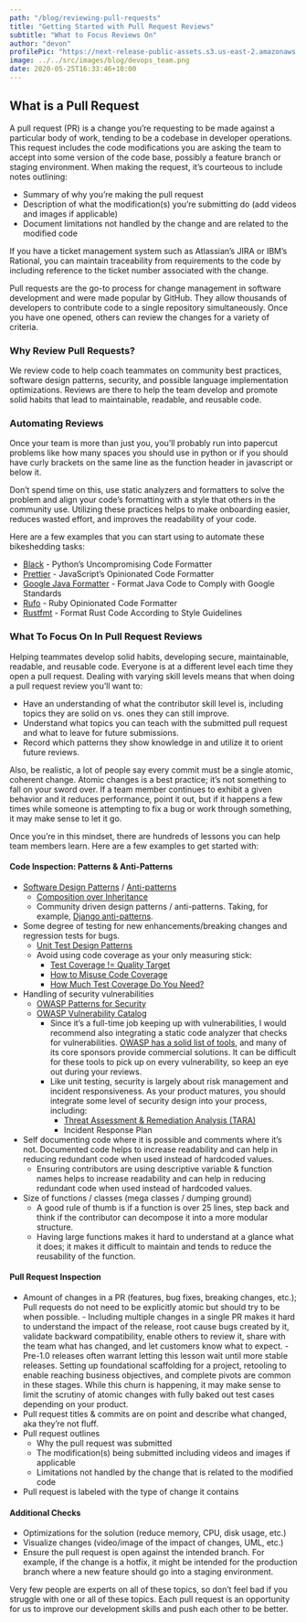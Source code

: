 ```yaml
---
path: "/blog/reviewing-pull-requests"
title: "Getting Started with Pull Request Reviews"
subtitle: "What to Focus Reviews On"
author: "devon"
profilePic: "https://next-release-public-assets.s3.us-east-2.amazonaws.com/devon_profile_pic.png"
image: ../../src/images/blog/devops_team.png
date: 2020-05-25T16:33:46+10:00
---
```


## What is a Pull Request

A pull request (PR) is a change you’re requesting to be made against a
particular body of work, tending to be a codebase in developer operations.
This request includes the code modifications you are asking the team to accept
into some version of the code base, possibly a feature branch or staging environment.
When making the request, it’s courteous to include notes outlining:

-   Summary of why you’re making the pull request
-   Description of what the modification(s) you’re submitting do (add videos and images
    if applicable)
-   Document limitations not handled by the change and are related to the modified code

If you have a ticket management system such as Atlassian’s JIRA or IBM’s Rational,
you can maintain traceability from requirements to the code by including reference
to the ticket number associated with the change.

Pull requests are the go-to process for change management in software development
and were made popular by GitHub. They allow thousands of developers to contribute
code to a single repository simultaneously. Once you have one opened, others can
review the changes for a variety of criteria.

### Why Review Pull Requests?

We review code to help coach teammates on community best practices, software design
patterns, security, and possible language implementation optimizations. Reviews are
there to help the team develop and promote solid habits that lead to maintainable,
readable, and reusable code.

### Automating Reviews

Once your team is more than just you, you’ll probably run into papercut problems
like how many spaces you should use in python or if you should have curly brackets
on the same line as the function header in javascript or below it.

Don’t spend time on this, use static analyzers and formatters to solve the problem
and align your code’s formatting with a style that others in the community use.
Utilizing these practices helps to make onboarding easier, reduces wasted effort,
and improves the readability of your code.

Here are a few examples that you can start using to automate these bikeshedding tasks:

-   [Black](https://black.readthedocs.io/en/stable/) - Python’s Uncompromising Code Formatter
-   [Prettier](https://prettier.io/) - JavaScript’s Opinionated Code Formatter
-   [Google Java Formatter](https://github.com/google/google-java-format) - Format Java Code to Comply with Google Standards
-   [Rufo](https://github.com/ruby-formatter/rufo) - Ruby Opinionated Code Formatter
-   [Rustfmt](https://github.com/rust-lang/rustfmt) - Format Rust Code According to Style Guidelines

### What To Focus On In Pull Request Reviews

Helping teammates develop solid habits, developing secure, maintainable, readable,
and reusable code. Everyone is at a different level each time they open a pull request.
Dealing with varying skill levels means that when doing a pull request review you’ll want to:

-   Have an understanding of what the contributor skill level is, including topics they
    are solid on vs. ones they can still improve.
-   Understand what topics you can teach with the submitted pull request and what to leave
    for future submissions.
-   Record which patterns they show knowledge in and utilize it to orient future reviews.

Also, be realistic, a lot of people say every commit must be a single atomic, coherent
change. Atomic changes is a best practice; it’s not something to fall on your sword over.
If a team member continues to exhibit a given behavior and it reduces performance, point
it out, but if it happens a few times while someone is attempting to fix a bug or work
through something, it may make sense to let it go.

Once you’re in this mindset, there are hundreds of lessons you can help team members
learn. Here are a few examples to get started with:

#### Code Inspection: Patterns & Anti-Patterns

-   [Software Design Patterns](https://en.wikipedia.org/wiki/Software_design_pattern) / [Anti-patterns](https://en.wikipedia.org/wiki/Anti-pattern)
    -   [Composition over Inheritance](https://medium.com/humans-create-software/composition-over-inheritance-cb6f88070205)
    -   Community driven design patterns / anti-patterns. Taking, for example, [Django
        anti-patterns](https://docs.quantifiedcode.com/python-anti-patterns/django/index.html).
-   Some degree of testing for new enhancements/breaking changes and regression tests for bugs.
    -   [Unit Test Design Patterns](https://www.codeproject.com/Articles/5772/Advanced-Unit-Test-Part-V-Unit-Test-Patterns)
    -   Avoid using code coverage as your only measuring stick:
        -   [Test Coverage != Quality Target](https://martinfowler.com/bliki/TestCoverage.html)
        -   [How to Misuse Code Coverage](http://www.exampler.com/testing-com/writings/coverage.pdf)
        -   [How Much Test Coverage Do You Need?](http://www.developertesting.com/archives/month200705/20070504-000425.html)
-   Handling of security vulnerabilities
    -   [OWASP Patterns for Security](https://owasp.org/www-pdf-archive/Vanhilst_owasp_140319.pdf)
    -   [OWASP Vulnerability Catalog](https://owasp.org/www-community/vulnerabilities/)
        -   Since it’s a full-time job keeping up with vulnerabilities, I would recommend
            also integrating a static code analyzer that checks for vulnerabilities. [OWASP
            has a solid list of tools](https://owasp.org/www-community/Source_Code_Analysis_Tools),
            and many of its core sponsors provide commercial
            solutions. It can be difficult for these tools to pick up on every vulnerability,
            so keep an eye out during your reviews.
        -   Like unit testing, security is largely about risk management and incident
            responsiveness. As your product matures, you should integrate some level of
            security design into your process, including:
            -   [Threat Assessment & Remediation Analysis (TARA)](https://www.mitre.org/publications/technical-papers/threat-assessment-and-remediation-analysis-tara)
            -   Incident Response Plan
-   Self documenting code where it is possible and comments where it’s not. Documented
    code helps to increase readability and can help in reducing redundant code when used
    instead of hardcoded values.
    -   Ensuring contributors are using descriptive variable & function names helps to
        increase readability and can help in reducing redundant code when used instead of
        hardcoded values.
-   Size of functions / classes (mega classes / dumping ground)
    -   A good rule of thumb is if a function is over 25 lines, step back and think if the
        contributor can decompose it into a more modular structure.
    -   Having large functions makes it hard to understand at a glance what it does; it makes it
        difficult to maintain and tends to reduce the reusability of the function.

#### Pull Request Inspection

-   Amount of changes in a PR (features, bug fixes, breaking changes, etc.); Pull requests do not
    need to be explicitly atomic but should try to be when possible. - Including multiple changes in a single PR makes it hard to understand the impact of the
    release, root cause bugs created by it, validate backward compatibility, enable others to review
    it, share with the team what has changed, and let customers know what to expect. - Pre-1.0 releases often warrant letting this lesson wait until more stable releases. Setting
    up foundational scaffolding for a project, retooling to enable reaching business objectives,
    and complete pivots are common in these stages. While this churn is happening, it may make sense
    to limit the scrutiny of atomic changes with fully baked out test cases depending on your product.
-   Pull request titles & commits are on point and describe what changed, aka they’re not fluff.
-   Pull request outlines
    -   Why the pull request was submitted
    -   The modification(s) being submitted including videos and images if applicable
    -   Limitations not handled by the change that is related to the modified code
-   Pull request is labeled with the type of change it contains

#### Additional Checks

-   Optimizations for the solution (reduce memory, CPU, disk usage, etc.)
-   Visualize changes (video/image of the impact of changes, UML, etc.)
-   Ensure the pull request is open against the intended branch. For example, if
    the change is a hotfix, it might be intended for the production branch where a
    new feature should go into a staging environment.

Very few people are experts on all of these topics, so don’t feel bad if you
struggle with one or all of these topics. Each pull request is an opportunity for
us to improve our development skills and push each other to be better.
